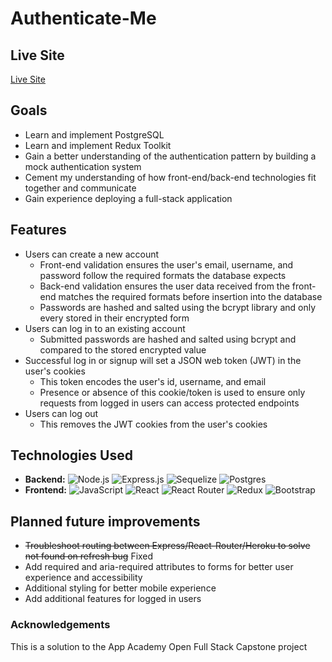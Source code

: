 # Authenticate-Me

## Live Site
[Live Site](https://authenticate-me.herokuapp.com/)

## Goals
- Learn and implement PostgreSQL
- Learn and implement Redux Toolkit
- Gain a better understanding of the authentication pattern by building a mock authentication system
- Cement my understanding of how front-end/back-end technologies fit together and communicate
- Gain experience deploying a full-stack application

## Features
- Users can create a new account
    - Front-end validation ensures the user's email, username, and password follow the required formats the database expects
    - Back-end validation ensures the user data received from the front-end matches the required formats before insertion into the database
    - Passwords are hashed and salted using the bcrypt library and only every stored in their encrypted form
- Users can log in to an existing account
    - Submitted passwords are hashed and salted using bcrypt and compared to the stored encrypted value
- Successful log in or signup will set a JSON web token (JWT) in the user's cookies
    - This token encodes the user's id, username, and email
    - Presence or absence of this cookie/token is used to ensure only requests from logged in users can access protected endpoints
- Users can log out
    - This removes the JWT cookies from the user's cookies

## Technologies Used
- **Backend:** ![Node.js](https://img.shields.io/badge/Node.js-43853D?style=for-the-badge&logo=node.js&logoColor=white) ![Express.js](https://img.shields.io/badge/express.js-%23404d59.svg?style=for-the-badge&logo=express&logoColor=%2361DAFB) ![Sequelize](https://img.shields.io/badge/Sequelize-52B0E7?style=for-the-badge&logo=Sequelize&logoColor=white) ![Postgres](https://img.shields.io/badge/PostgreSQL-316192?style=for-the-badge&logo=postgresql&logoColor=white)
- **Frontend:** ![JavaScript](https://img.shields.io/badge/JavaScript-323330?style=for-the-badge&logo=javascript&logoColor=F7DF1E) ![React](https://img.shields.io/badge/React-20232A?style=for-the-badge&logo=react&logoColor=61DAFB) ![React Router](https://img.shields.io/badge/React_Router-CA4245?style=for-the-badge&logo=react-router&logoColor=white) ![Redux](https://img.shields.io/badge/Redux-593D88?style=for-the-badge&logo=redux&logoColor=white) ![Bootstrap](https://img.shields.io/badge/Bootstrap-563D7C?style=for-the-badge&logo=bootstrap&logoColor=white)

## Planned future improvements
- ~~Troubleshoot routing between Express/React-Router/Heroku to solve not found on refresh bug~~ Fixed
- Add required and aria-required attributes to forms for better user experience and accessibility
- Additional styling for better mobile experience
- Add additional features for logged in users

### Acknowledgements
This is a solution to the App Academy Open Full Stack Capstone project
